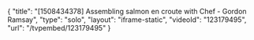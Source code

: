 {
    "title": "[1508434378] Assembling salmon en croute with Chef - Gordon Ramsay",
    "type": "solo",
    "layout": "iframe-static",
    "videoId": "123179495",
    "url": "\/tvpembed\/123179495"
}